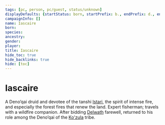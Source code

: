 ```yaml
---
tags: [pc, person, pc/guest, status/unknown]
displayDefaults: {startStatus: born, startPrefix: b., endPrefix: d., endStatus: died}
campaignInfo: []
name: Iascaire
born:
species:
ancestry:
gender:
player:
title: Iascaire
hide_toc: true
hide_backlinks: true
hide: [toc]
---
```

# Iascaire

A Deno’qai druid and devotee of the tanshi [Istari](<../../../../cosmology/gods/tanshi/istari.md>), the spirit of intense fire, and especially the forest fires that renew the land. Expert fisherman; travels with a wildfire companion. After bidding [Delwath](<../delwath.md>) farewell, returned to his role among the Deno’qai of the [Ko'zula](<../../../../groups/deno-qai/northern-tribes/ko-zula.md>) tribe. 